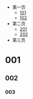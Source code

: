 <!-- docs/_sidebar.md -->

* 第一页
	* [101](zh-cn/guide)
	* [102](zh-cn/guide)
* 第二页
	* [201](zh-cn/guide)
	* [202](zh-cn/guide)
* 第三页





# 001

## 002

### 003



